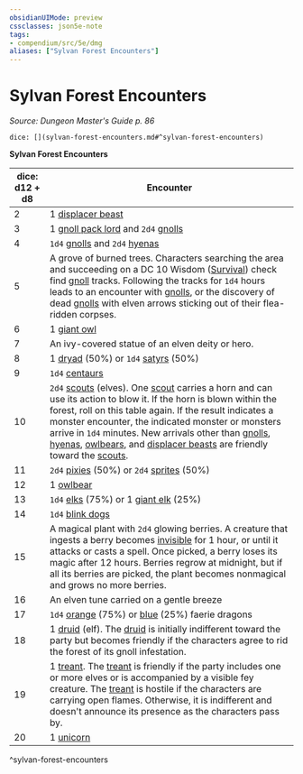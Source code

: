 ```yaml
---
obsidianUIMode: preview
cssclasses: json5e-note
tags:
- compendium/src/5e/dmg
aliases: ["Sylvan Forest Encounters"]
---
```

# Sylvan Forest Encounters
*Source: Dungeon Master's Guide p. 86* 

`dice: [](sylvan-forest-encounters.md#^sylvan-forest-encounters)`

**Sylvan Forest Encounters**

| dice: d12 + d8 | Encounter |
|----------------|-----------|
| 2 | 1 [displacer beast](/3-Mechanics/CLI/bestiary/monstrosity/displacer-beast.md) |
| 3 | 1 [gnoll pack lord](/3-Mechanics/CLI/bestiary/humanoid/gnoll-pack-lord.md) and `2d4` [gnolls](/3-Mechanics/CLI/bestiary/humanoid/gnoll.md) |
| 4 | `1d4` [gnolls](/3-Mechanics/CLI/bestiary/humanoid/gnoll.md) and `2d4` [hyenas](/3-Mechanics/CLI/bestiary/beast/hyena.md) |
| 5 | A grove of burned trees. Characters searching the area and succeeding on a DC 10 Wisdom ([Survival](/3-Mechanics/CLI/rules/skills.md#Survival)) check find [gnoll](/3-Mechanics/CLI/bestiary/humanoid/gnoll.md) tracks. Following the tracks for `1d4` hours leads to an encounter with [gnolls](/3-Mechanics/CLI/bestiary/humanoid/gnoll.md), or the discovery of dead [gnolls](/3-Mechanics/CLI/bestiary/humanoid/gnoll.md) with elven arrows sticking out of their flea-ridden corpses. |
| 6 | 1 [giant owl](/3-Mechanics/CLI/bestiary/beast/giant-owl.md) |
| 7 | An ivy-covered statue of an elven deity or hero. |
| 8 | 1 [dryad](/3-Mechanics/CLI/bestiary/fey/dryad.md) (50%) or `1d4` [satyrs](/3-Mechanics/CLI/bestiary/fey/satyr.md) (50%) |
| 9 | `1d4` [centaurs](/3-Mechanics/CLI/bestiary/monstrosity/centaur.md) |
| 10 | `2d4` [scouts](/3-Mechanics/CLI/bestiary/humanoid/scout.md) (elves). One [scout](/3-Mechanics/CLI/bestiary/humanoid/scout.md) carries a horn and can use its action to blow it. If the horn is blown within the forest, roll on this table again. If the result indicates a monster encounter, the indicated monster or monsters arrive in `1d4` minutes. New arrivals other than [gnolls](/3-Mechanics/CLI/bestiary/humanoid/gnoll.md), [hyenas](/3-Mechanics/CLI/bestiary/beast/hyena.md), [owlbears](/3-Mechanics/CLI/bestiary/monstrosity/owlbear.md), and [displacer beasts](/3-Mechanics/CLI/bestiary/monstrosity/displacer-beast.md) are friendly toward the [scouts](/3-Mechanics/CLI/bestiary/humanoid/scout.md). |
| 11 | `2d4` [pixies](/3-Mechanics/CLI/bestiary/fey/pixie.md) (50%) or `2d4` [sprites](/3-Mechanics/CLI/bestiary/fey/sprite.md) (50%) |
| 12 | 1 [owlbear](/3-Mechanics/CLI/bestiary/monstrosity/owlbear.md) |
| 13 | `1d4` [elks](/3-Mechanics/CLI/bestiary/beast/elk.md) (75%) or 1 [giant elk](/3-Mechanics/CLI/bestiary/beast/giant-elk.md) (25%) |
| 14 | `1d4` [blink dogs](/3-Mechanics/CLI/bestiary/fey/blink-dog.md) |
| 15 | A magical plant with `2d4` glowing berries. A creature that ingests a berry becomes [invisible](/3-Mechanics/CLI/rules/conditions.md#invisible) for 1 hour, or until it attacks or casts a spell. Once picked, a berry loses its magic after 12 hours. Berries regrow at midnight, but if all its berries are picked, the plant becomes nonmagical and grows no more berries. |
| 16 | An elven tune carried on a gentle breeze |
| 17 | `1d4` [orange](/3-Mechanics/CLI/bestiary/dragon/faerie-dragon-orange.md) (75%) or [blue](/3-Mechanics/CLI/bestiary/dragon/faerie-dragon-blue.md) (25%) faerie dragons |
| 18 | 1 [druid](/3-Mechanics/CLI/bestiary/humanoid/druid.md) (elf). The [druid](/3-Mechanics/CLI/bestiary/humanoid/druid.md) is initially indifferent toward the party but becomes friendly if the characters agree to rid the forest of its gnoll infestation. |
| 19 | 1 [treant](/3-Mechanics/CLI/bestiary/plant/treant.md). The [treant](/3-Mechanics/CLI/bestiary/plant/treant.md) is friendly if the party includes one or more elves or is accompanied by a visible fey creature. The [treant](/3-Mechanics/CLI/bestiary/plant/treant.md) is hostile if the characters are carrying open flames. Otherwise, it is indifferent and doesn't announce its presence as the characters pass by. |
| 20 | 1 [unicorn](/3-Mechanics/CLI/bestiary/celestial/unicorn.md) |
^sylvan-forest-encounters